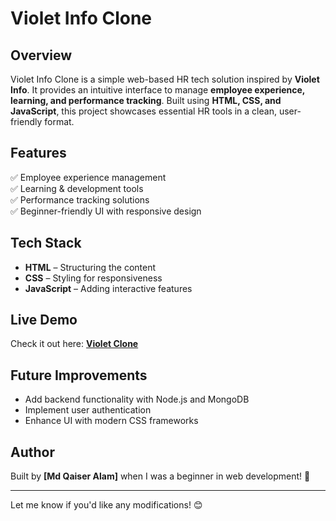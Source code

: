 # Violet Info Clone

## Overview  
Violet Info Clone is a simple web-based HR tech solution inspired by **Violet Info**. It provides an intuitive interface to manage **employee experience, learning, and performance tracking**. Built using **HTML, CSS, and JavaScript**, this project showcases essential HR tools in a clean, user-friendly format.

## Features  
✅ Employee experience management  
✅ Learning & development tools  
✅ Performance tracking solutions  
✅ Beginner-friendly UI with responsive design  

## Tech Stack  
- **HTML** – Structuring the content  
- **CSS** – Styling for responsiveness  
- **JavaScript** – Adding interactive features  

## Live Demo  
Check it out here: **[Violet Clone](https://violet-clone.vercel.app/)**  

## Future Improvements  
- Add backend functionality with Node.js and MongoDB  
- Implement user authentication  
- Enhance UI with modern CSS frameworks  

## Author  
Built by **[Md Qaiser Alam]** when I was a beginner in web development! 🚀  

---

Let me know if you'd like any modifications! 😊

